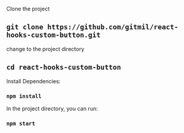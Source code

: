 
Clone the project

## `git clone https://github.com/gitmil/react-hooks-custom-button.git`

change to the project directory

## `cd react-hooks-custom-button`

Install Dependencies:

### `npm install`

In the project directory, you can run:

### `npm start`